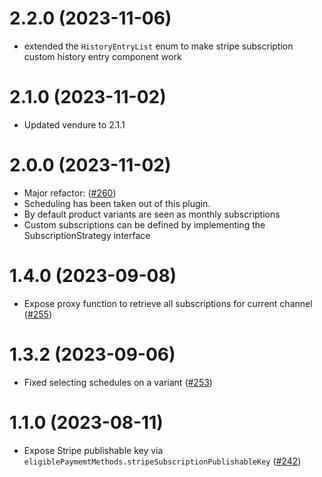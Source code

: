 # 2.2.0 (2023-11-06)

- extended the `HistoryEntryList` enum to make stripe subscription  custom history entry component work

# 2.1.0 (2023-11-02)

- Updated vendure to 2.1.1

# 2.0.0 (2023-11-02)

- Major refactor: ([#260](https://github.com/Pinelab-studio/pinelab-vendure-plugins/pull/260))
- Scheduling has been taken out of this plugin.
- By default product variants are seen as monthly subscriptions
- Custom subscriptions can be defined by implementing the SubscriptionStrategy interface

# 1.4.0 (2023-09-08)

- Expose proxy function to retrieve all subscriptions for current channel ([#255](https://github.com/Pinelab-studio/pinelab-vendure-plugins/pull/255))

# 1.3.2 (2023-09-06)

- Fixed selecting schedules on a variant ([#253](https://github.com/Pinelab-studio/pinelab-vendure-plugins/pull/253))

# 1.1.0 (2023-08-11)

- Expose Stripe publishable key via `eligiblePaymemtMethods.stripeSubscriptionPublishableKey` ([#242](https://github.com/Pinelab-studio/pinelab-vendure-plugins/pull/242))
